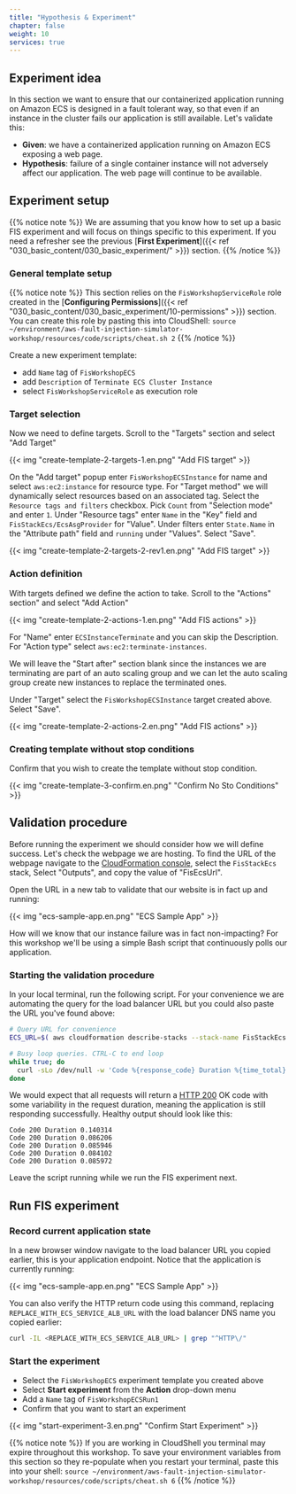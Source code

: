 ```yaml
---
title: "Hypothesis & Experiment"
chapter: false
weight: 10
services: true
---
```

 
## Experiment idea

In this section we want to ensure that our containerized application running on Amazon ECS is designed in a fault tolerant way, so that even if an instance in the cluster fails our application is still available. Let's validate this:

* **Given**: we have a containerized application running on Amazon ECS exposing a web page.
* **Hypothesis**: failure of a single container instance will not adversely affect our application. The web page will continue to be available.

## Experiment setup

{{% notice note %}}
We are assuming that you know how to set up a basic FIS experiment and will focus on things specific to this experiment. If you need a refresher see the previous [**First Experiment**]({{< ref "030_basic_content/030_basic_experiment/" >}}) section.
{{% /notice %}}

### General template setup

{{% notice note %}}
This section relies on the `FisWorkshopServiceRole` role created in the [**Configuring Permissions**]({{< ref "030_basic_content/030_basic_experiment/10-permissions" >}}) section. You can create this role by pasting this into CloudShell: `source ~/environment/aws-fault-injection-simulator-workshop/resources/code/scripts/cheat.sh 2`
{{% /notice %}}

Create a new experiment template:
  * add `Name` tag of `FisWorkshopECS`
  * add `Description` of `Terminate ECS Cluster Instance`
  * select `FisWorkshopServiceRole` as execution role

### Target selection

Now we need to define targets. Scroll to the "Targets" section and select "Add Target"

{{< img "create-template-2-targets-1.en.png" "Add FIS target" >}}

On the "Add target" popup enter `FisWorkshopECSInstance` for name and select `aws:ec2:instance` for resource type. For "Target method" we will dynamically select resources based on an associated tag. Select the `Resource tags and filters` checkbox. Pick `Count` from "Selection mode" and enter `1`. Under "Resource tags" enter `Name` in the "Key" field and `FisStackEcs/EcsAsgProvider` for "Value". Under filters enter `State.Name` in the "Attribute path" field and `running` under "Values". Select "Save".

{{< img "create-template-2-targets-2-rev1.en.png" "Add FIS target" >}}

### Action definition

With targets defined we define the action to take. Scroll to the "Actions" section" and select "Add Action"

{{< img "create-template-2-actions-1.en.png" "Add FIS actions" >}}

For "Name" enter `ECSInstanceTerminate` and you can skip the Description. For "Action type" select `aws:ec2:terminate-instances`.

We will leave the "Start after" section blank since the instances we are terminating are part of an auto scaling group and we can let the auto scaling group create new instances to replace the terminated ones.

Under "Target" select the `FisWorkshopECSInstance` target created above. Select "Save".

{{< img "create-template-2-actions-2.en.png" "Add FIS actions" >}}

### Creating template without stop conditions

Confirm that you wish to create the template without stop condition.

{{< img "create-template-3-confirm.en.png" "Confirm No Sto Conditions" >}}

## Validation procedure

Before running the experiment we should consider how we will define success. Let's check the webpage we are hosting. To find the URL of the webpage navigate to the [CloudFormation console](https://console.aws.amazon.com/cloudformation/home?#/stacks?filteringStatus=active&filteringText=FisStackEcs&viewNested=true&hideStacks=false), select the `FisStackEcs` stack, Select "Outputs", and copy the value of "FisEcsUrl".

Open the URL in a new tab to validate that our website is in fact up and running:

{{< img "ecs-sample-app.en.png" "ECS Sample App" >}}

How will we know that our instance failure was in fact non-impacting? For this workshop we'll be using a simple Bash script that continuously polls our application.

### Starting the validation procedure

In your local terminal, run the following script. For your convenience we are automating the query for the load balancer URL but you could also paste the URL you've found above:

```bash
# Query URL for convenience
ECS_URL=$( aws cloudformation describe-stacks --stack-name FisStackEcs --query "Stacks[*].Outputs[?OutputKey=='FisEcsUrl'].OutputValue" --output text )

# Busy loop queries. CTRL-C to end loop
while true; do
  curl -sLo /dev/null -w 'Code %{response_code} Duration %{time_total} \n' ${ECS_URL}
done
```

We would expect that all requests will return a [HTTP 200](https://developer.mozilla.org/en-US/docs/Web/HTTP/Status/200) OK code with some variability in the request duration, meaning the application is still responding successfully. Healthy output should look like this:

```text
Code 200 Duration 0.140314 
Code 200 Duration 0.086206 
Code 200 Duration 0.085946 
Code 200 Duration 0.084102 
Code 200 Duration 0.085972 
```

Leave the script running while we run the FIS experiment next.

## Run FIS experiment

### Record current application state

In a new browser window navigate to the load balancer URL you copied earlier, this is your application endpoint. Notice that the application is currently running:

{{< img "ecs-sample-app.en.png" "ECS Sample App" >}}

You can also verify the HTTP return code using this command, replacing `REPLACE_WITH_ECS_SERVICE_ALB_URL` with the load balancer DNS name you copied earlier:

```bash
curl -IL <REPLACE_WITH_ECS_SERVICE_ALB_URL> | grep "^HTTP\/"
```

### Start the experiment

* Select the `FisWorkshopECS` experiment template you created above 
* Select **Start experiment** from the **Action** drop-down menu
* Add a `Name` tag of `FisWorkshopECSRun1`
* Confirm that you want to start an experiment

{{< img "start-experiment-3.en.png" "Confirm Start Experiment" >}}

{{% notice note %}}
If you are working in CloudShell you terminal may expire throughout this workshop. To save your environment variables from this section so they re-populate when you restart your terminal, paste this into your shell: `source ~/environment/aws-fault-injection-simulator-workshop/resources/code/scripts/cheat.sh 6`
{{% /notice %}}